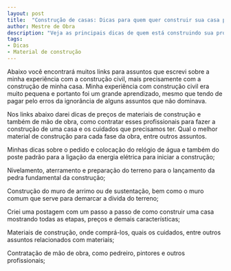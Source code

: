 ```yaml
---
layout: post
title:  "Construção de casas: Dicas para quem quer construir sua casa própria."
author: Mestre de Obra
description: "Veja as principais dicas de quem está construindo sua própria casa e fazendo o acompanhamento de tudo. Dicas de preços, materiais, mão de obra e outros assuntos."
tags:
- Dicas
- Material de construção
---
```



Abaixo você encontrará muitos links para assuntos que escrevi sobre a minha experiência com a construção civil, mais precisamente com a construção de minha casa. Minha experiência com construção civil era muito pequena e portanto foi um grande aprendizado, mesmo que tendo de pagar pelo erros da ignorância de alguns assuntos que não dominava.

Nos links abaixo darei dicas de preços de materiais de construção e também de mão de obra, como contratar esses profissionais para fazer a construção de uma casa e os cuidados que precisamos ter. Qual o melhor material de construção para cada fase da obra, entre outros assuntos.


Minhas dicas sobre o pedido e colocação do relógio de água e também do poste padrão para a ligação da energia elétrica para iniciar a construção;

Nivelamento, aterramento e preparação do terreno para o lançamento da pedra fundamental da construção;

Construção do muro de arrimo ou de sustentação, bem como o muro comum que serve para demarcar a divida do terreno;


Criei uma postagem com um passo a passo de como construir uma casa mostrando todas as etapas, preços e demais características;

Materiais de construção, onde comprá-los, quais os cuidados, entre outros assuntos relacionados com materiais;

Contratação de mão de obra, como pedreiro, pintores e outros profissionais;
